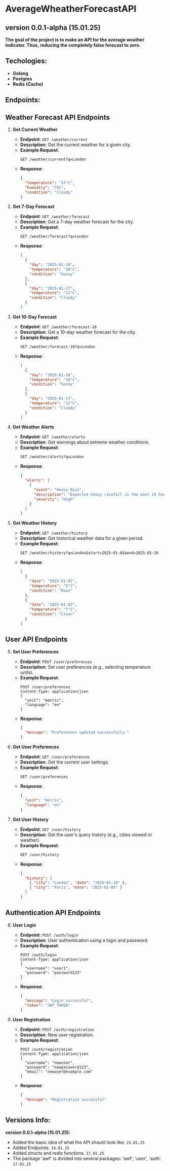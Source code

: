 # AverageWheatherForecastAPI
## version 0.0.1-alpha (15.01.25)

**The goal of the project is to make an API for the average weather indicator. Thus, reducing the completely false forecast to zero.**

## Techologies:
- **Golang**
- **Postgres**
- **Redis (Cache)**

## Endpoints:
## Weather Forecast API Endpoints
1. **Get Current Weather**
   - **Endpoint**: `GET /weather/current`
   - **Description**: Get the current weather for a given city.
   - **Example Request**:
     ```http
     GET /weather/current?q=London
     ```
   - **Response**:
     ```json
     {
       "temperature": "15°C",
       "humidity": "75%",
       "condition": "Cloudy"
     }
     ```
2. **Get 7-Day Forecast**
   - **Endpoint**: `GET /weather/forecast`
   - **Description**: Get a 7-day weather forecast for the city.
   - **Example Request**:
     ```http
     GET /weather/forecast?q=London
     ```
   - **Response**:
     ```json
     [
       {
         "day": "2025-01-16",
         "temperature": "10°C",
         "condition": "Sunny"
       },
       {
         "day": "2025-01-17",
         "temperature": "12°C",
         "condition": "Cloudy"
       }
     ]
     ```

3. **Get 10-Day Forecast**
   - **Endpoint**: `GET /weather/forecast-10`
   - **Description**: Get a 10-day weather forecast for the city.
   - **Example Request**:
     ```http
     GET /weather/forecast-10?q=London
     ```
   - **Response**:
     ```json
     [
       {
         "day": "2025-01-16",
         "temperature": "10°C",
         "condition": "Sunny"
       },
       {
         "day": "2025-01-17",
         "temperature": "12°C",
         "condition": "Cloudy"
       }
     ]
     ```

4. **Get Weather Alerts**
   - **Endpoint**: `GET /weather/alerts`
   - **Description**: Get warnings about extreme weather conditions.
   - **Example Request**:
     ```http
     GET /weather/alerts?q=London
     ```
   - **Response**:
     ```json
     {
       "alerts": [
         {
           "event": "Heavy Rain",
           "description": "Expected heavy rainfall in the next 24 hours.",
           "severity": "High"
         }
       ]
     }
     ```

4. **Get Weather History**
   - **Endpoint**: `GET /weather/history`
   - **Description**: Get historical weather data for a given period.
   - **Example Request**:
     ```http
     GET /weather/history?q=London&start=2025-01-01&end=2025-01-10
     ```
   - **Response**:
     ```json
     [
       {
         "date": "2025-01-01",
         "temperature": "5°C",
         "condition": "Rain"
       },
       {
         "date": "2025-01-02",
         "temperature": "7°C",
         "condition": "Clear"
       }
     ]
     ```

## User API Endpoints
5. **Set User Preferences**
   - **Endpoint**: `POST /user/preferences`
   - **Description**: Set user preferences (e.g., selecting temperature units).
   - **Example Request**:
     ```http
     POST /user/preferences
     Content-Type: application/json
     {
       "unit": "metric",
       "language": "en"
     }
     ```
   - **Response**:
     ```json
     {
       "message": "Preferences updated successfully."
     }
     ```

6. **Get User Preferences**
   - **Endpoint**: `GET /user/preferences`
   - **Description**: Get the current user settings.
   - **Example Request**:
     ```http
     GET /user/preferences
     ```
   - **Response**:
     ```json
     {
       "unit": "metric",
       "language": "en"
     }
     ```


7. **Get User History**
   - **Endpoint**: `GET /user/history`
   - **Description**: Get the user's query history (e.g., cities viewed or weather).
   - **Example Request**:
     ```http
     GET /user/history
     ```
   - **Response**:
     ```json
     {
       "history": [
         { "city": "London", "date": "2025-01-10" },
         { "city": "Paris", "date": "2025-01-09" }
       ]
     }
     ```

## Authentication API Endpoints

8. **User Login**
   - **Endpoint**: `POST /auth/login`
   - **Description**: User authentication using a login and password.
   - **Example Request**:
     ```http
     POST /auth/login
     Content-Type: application/json
     {
       "username": "user1",
       "password": "password123"
     }
     ```
   - **Response**:
     ```json
     {
       "message": "Login successful",
       "token": "JWT_TOKEN"
     }
     ```

9. **User Registration**
   - **Endpoint**: `POST /auth/registration`
   - **Description**: New user registration.
   - **Example Request**:
     ```http
     POST /auth/registration
     Content-Type: application/json
     {
       "username": "newuser",
       "password": "newpassword123",
       "email": "newuser@example.com"
     }
     ```
   - **Response**:
     ```json
     {
       "message": "Registration successful"
     }
     ```

## Versions Info:
**version 0.0.1-alpha (15.01.25):**
- Added the basic idea of what the API should look like. `15.01.25`
- Added Endpoints. `16.01.25`
- Added structs and redis functions. `17.01.25`
- The package 'awf' is divided into several packages: 'awf', 'user', 'auth'. `17.01.25`
